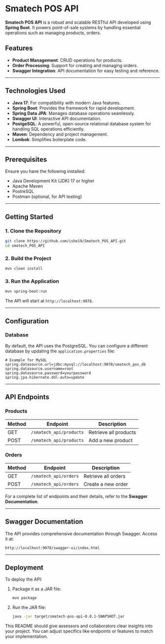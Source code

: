 # Smatech POS API

**Smatech POS API** is a robust and scalable RESTful API developed using **Spring Boot**. It powers point-of-sale systems by handling essential operations such as managing products, orders.

## Features
- **Product Management**: CRUD operations for products.
- **Order Processing**: Support for creating and managing orders.
- **Swagger Integration**: API documentation for easy testing and reference.

---

## Technologies Used
- **Java 17**: For compatibility with modern Java features.
- **Spring Boot**: Provides the framework for rapid development.
- **Spring Data JPA**: Manages database operations seamlessly.
- **Swagger UI**: Interactive API documentation.
- **PostgeSQL**: A powerful, open-source relational database system for handling SQL operations efficiently.
- **Maven**: Dependency and project management.
- **Lombok**: Simplifies boilerplate code.

---

## Prerequisites
Ensure you have the following installed:
- Java Development Kit (JDK) 17 or higher
- Apache Maven
- PostreSQL
- Postman (optional, for API testing)

---

## Getting Started

### 1. Clone the Repository
```bash
git clone https://github.com/ishe19/Smatech_POS_API.git
cd smatech_POS_API
```

### 2. Build the Project
```bash
mvn clean install
```

### 3. Run the Application
```bash
mvn spring-boot:run
```

The API will start at `http://localhost:9078`.

---

## Configuration

### Database
By default, the API uses the PostgreSQL. You can configure a different database by updating the `application.properties` file:

```properties
# Example for MySQL
spring.datasource.url=jdbc:mysql://localhost:9078/smatech_pos_db
spring.datasource.username=root
spring.datasource.password=yourpassword
spring.jpa.hibernate.ddl-auto=update
```

---

## API Endpoints


### Products
| Method | Endpoint              | Description               |
|--------|------------------------|---------------------------|
| GET    | `/smatech_api/products`       | Retrieve all products     |
| POST   | `/smatech_api/products`       | Add a new product         |


### Orders
| Method | Endpoint              | Description               |
|--------|------------------------|---------------------------|
| GET    | `/smatech_api/orders`         | Retrieve all orders       |
| POST   | `/smatech_api/orders`         | Create a new order        |

For a complete list of endpoints and their details, refer to the **Swagger Documentation**.

---

## Swagger Documentation
The API provides comprehensive documentation through Swagger. Access it at:
```
http://localhost:9078/swagger-ui/index.html
```

---

## Deployment
To deploy the API:
1. Package it as a JAR file:
   ```bash
   mvn package
   ```
2. Run the JAR file:
   ```bash
   java -jar target/smatech-pos-api-0.0.1-SNAPSHOT.jar
   ```

This README should give assessors and collaborators clear insights into your project. You can adjust specifics like endpoints or features to match your implementation.
